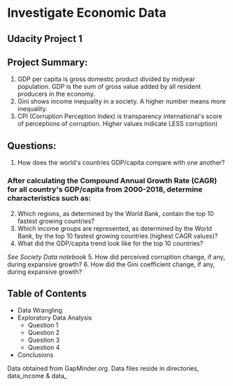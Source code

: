 # Investigate Economic Data
## Udacity Project 1

## Project Summary:
1. GDP per capita is gross domestic product divided by midyear population. GDP is the sum of gross value added by all resident producers in the economy.
2. Gini shows income inequality in a society. A higher number means more inequality.
3. CPI (Corruption Perception Index) is transparency international's score of perceptions of corruption. Higher values indicate LESS corruption)

## Questions:
1. How does the world's countries GDP/capita compare with one another?

### After calculating the Compound Annual Growth Rate (CAGR) for all country's GDP/capita from 2000-2018, determine characteristics such as:

2. Which regions, as determined by the World Bank, contain the top 10 fastest growing countries?
3. Which income groups are represented, as determined by the World Bank, by the top 10 fastest growing countries (highest CAGR values)?
4. What did the GDP/capita trend look like for the top 10 countries?

_See Society Data notebook_
5. How did perceived corruption change, if any, during expansive growth?
6. How did the Gini coefficient change, if any, during expansive growth?

## Table of Contents
- Data Wrangling
- Exploratory Data Analysis
  - Question 1
  - Question 2
  - Question 3
  - Question 4
- Conclusions

Data obtained from GapMinder.org. Data files reside in directories, data_income & data_
